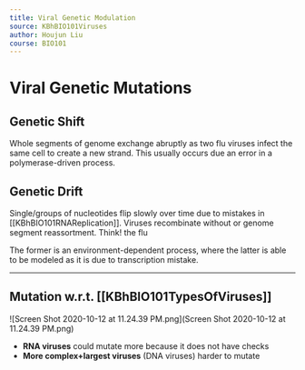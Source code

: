 ```yaml
---
title: Viral Genetic Modulation
source: KBhBIO101Viruses
author: Houjun Liu
course: BIO101
---
```


# Viral Genetic Mutations

## Genetic Shift
Whole segments of genome exchange abruptly as two flu viruses infect the same cell to create a new strand. This usually occurs due an error in a polymerase-driven process.

## Genetic Drift
Single/groups of nucleotides flip slowly over time due to mistakes in [[KBhBIO101RNAReplication]]. Viruses recombinate without or genome segment reassortment. Think! the flu

The former is an environment-dependent process, where the latter is able to be modeled as it is due to transcription mistake.

***

## Mutation w.r.t. [[KBhBIO101TypesOfViruses]]

![Screen Shot 2020-10-12 at 11.24.39 PM.png](Screen Shot 2020-10-12 at 11.24.39 PM.png)

- **RNA viruses** could mutate more because it does not have checks
- **More complex+largest viruses** (DNA viruses) harder to mutate

